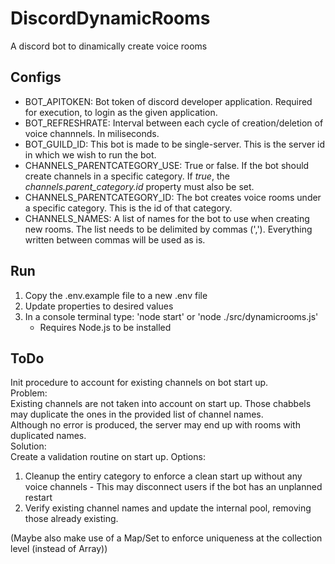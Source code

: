 # DiscordDynamicRooms
A discord bot to dinamically create voice rooms

## Configs
* BOT_APITOKEN: Bot token of discord developer application. Required for execution, to login as the given application.
* BOT_REFRESHRATE: Interval between each cycle of creation/deletion of voice channnels. In miliseconds.
* BOT_GUILD_ID: This bot is made to be single-server. This is the server id in which we wish to run the bot.
* CHANNELS_PARENTCATEGORY_USE: True or false. If the bot should create channels in a specific category. If *true*, the *channels.parent_category.id* property must also be set.
* CHANNELS_PARENTCATEGORY_ID: The bot creates voice rooms under a specific category. This is the id of that category.
* CHANNELS_NAMES: A list of names for the bot to use when creating new rooms. The list needs to be delimited by commas (','). Everything written between commas will be used as is.

## Run
1) Copy the .env.example file to a new .env file
2) Update properties to desired values
3) In a console terminal type: 'node start' or 'node ./src/dynamicrooms.js'
    * Requires Node.js to be installed

## ToDo
Init procedure to account for existing channels on bot start up.\
Problem:\
Existing channels are not taken into account on start up. Those chabbels may duplicate the ones in the provided list of channel names.\
Although no error is produced, the server may end up with rooms with duplicated names.\
Solution:\
Create a validation routine on start up. Options:
1) Cleanup the entiry category to enforce a clean start up without any voice channels - This may disconnect users if the bot has an unplanned restart
2) Verify existing channel names and update the internal pool, removing those already existing.

(Maybe also make use of a Map/Set to enforce uniqueness at the collection level (instead of Array))
